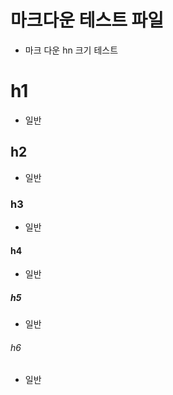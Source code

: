 # 마크다운 테스트 파일

- 마크 다운 hn 크기 테스트
# h1
- 일반
## h2
- 일반

### h3
- 일반

#### h4
- 일반

##### h5
- 일반

###### h6
- 일반